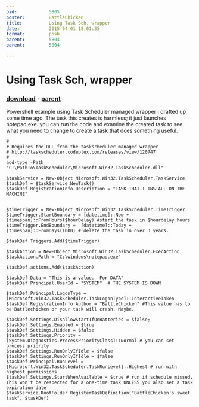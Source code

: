 ```yaml
---
pid:            5805
poster:         BattleChicken
title:          Using Task Sch, wrapper
date:           2015-04-01 18:01:35
format:         posh
parent:         5804
parent:         5804

---
```


# Using Task Sch, wrapper

### [download](5805.ps1) - [parent](5804.md)

Powershell example using Task Scheduler managed wrapper I drafted up some time ago.  The task this creates is harmless; it just launches notepad.exe.  you can run the code and examine the created task to see what you need to change to create a task that does something useful.

```posh
#
# Requires the DLL from the taskscheduler managed wrapper
# http://taskscheduler.codeplex.com/releases/view/120747
#
add-type -Path "C:\PathTo\TaskScheduler\Microsoft.Win32.TaskScheduler.dll"

$taskService = New-Object Microsoft.Win32.TaskScheduler.TaskService
$taskDef = $taskService.NewTask()
$taskDef.RegistrationInfo.Description = "TASK THAT I INSTALL ON THE MACHINE"


$timeTrigger = New-Object Microsoft.Win32.TaskScheduler.TimeTrigger
$timeTrigger.StartBoundary = [datetime]::Now + [timespan]::FromHours($hourDelay) #start the task in $hourdelay hours
$timeTrigger.EndBoundary =  [datetime]::Today + [timespan]::FromDays(1000) # delete the task in over 3 years.

$taskDef.Triggers.Add($timeTrigger)

$taskAction = New-Object Microsoft.Win32.TaskScheduler.ExecAction
$taskAction.Path = "C:\windows\notepad.exe"

$taskDef.actions.Add($taskAction)

$taskDef.Data = "This is a value.  For DATA"
$taskDef.Principal.UserId = "SYSTEM"  # THE SYSTEM IS DOWN

$taskDef.Principal.LogonType = [Microsoft.Win32.TaskScheduler.TaskLogonType]::InteractiveToken
$taskDef.RegistrationInfo.Author = "BattleChicken" #This value has to be Battlechicken or your task will crash. Maybe.

$taskDef.Settings.DisallowStartIfOnBatteries = $false;
$taskDef.Settings.Enabled = $true
$taskDef.Settings.Hidden = $false
$taskDef.Settings.Priority = [System.Diagnostics.ProcessPriorityClass]::Normal # you can set process priority
$taskDef.Settings.RunOnlyIfIdle = $false
$taskDef.Settings.RunOnlyIfIdle = $false
$taskDef.Principal.RunLevel = [Microsoft.Win32.TaskScheduler.TaskRunLevel]::Highest # run with highest permissions
$taskDef.Settings.StartWhenAvailable = $true # run if schedule missed.  This won't be respected for a one-time task UNLESS you also set a task expiration date
$taskService.RootFolder.RegisterTaskDefinition("BattleChicken's sweet task", $taskDef)
```
